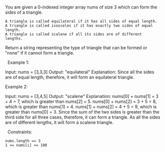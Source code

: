 You are given a 0-indexed integer array nums of size 3 which can form the sides of a triangle.


	A triangle is called equilateral if it has all sides of equal length.
	A triangle is called isosceles if it has exactly two sides of equal length.
	A triangle is called scalene if all its sides are of different lengths.


Return a string representing the type of triangle that can be formed or "none" if it cannot form a triangle.

 
Example 1:

Input: nums = [3,3,3]
Output: "equilateral"
Explanation: Since all the sides are of equal length, therefore, it will form an equilateral triangle.


Example 2:

Input: nums = [3,4,5]
Output: "scalene"
Explanation: 
nums[0] + nums[1] = 3 + 4 = 7, which is greater than nums[2] = 5.
nums[0] + nums[2] = 3 + 5 = 8, which is greater than nums[1] = 4.
nums[1] + nums[2] = 4 + 5 = 9, which is greater than nums[0] = 3. 
Since the sum of the two sides is greater than the third side for all three cases, therefore, it can form a triangle.
As all the sides are of different lengths, it will form a scalene triangle.


 
Constraints:


	nums.length == 3
	1 <= nums[i] <= 100

